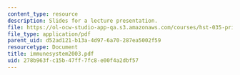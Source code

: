 ```yaml
---
content_type: resource
description: Slides for a lecture presentation.
file: https://ol-ocw-studio-app-qa.s3.amazonaws.com/courses/hst-035-principle-and-practice-of-human-pathology-spring-2003/278b963fc15b47ff7fc8e00f4a2dbf57_immunesystem2003.pdf
file_type: application/pdf
parent_uid: d52ad121-b13a-4d97-6a70-287ea5002f59
resourcetype: Document
title: immunesystem2003.pdf
uid: 278b963f-c15b-47ff-7fc8-e00f4a2dbf57
---
```

